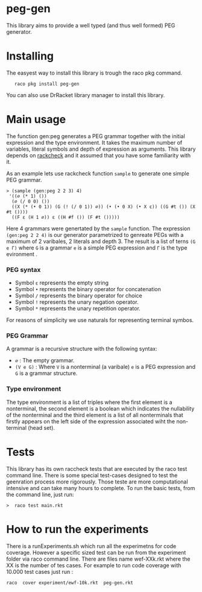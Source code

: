 peg-gen
==============
This library aims to provide a well typed (and thus well formed) PEG generator. 



# Installing

The easyest way to install this library is trough the raco pkg command. 

```racket
   raco pkg install peg-gen
```
You can also use DrRacket library manager to install this library. 

# Main usage

The function gen:peg generates a PEG grammar together with the initial expression and the type environment. It takes the maximum number of variables, literal symbols and depth of expression as arguments.  This library depends on  [rackcheck](https://docs.racket-lang.org/rackcheck/index.html) and it assumed that you have some familiarity with it. 

As an example lets use rackcheck function `sample` to generate one simple PEG grammar.

```racket
> (sample (gen:peg 2 2 3) 4)
 '((∅ (* 1) ())
  (∅ (/ 0 0) ())
  ((X (* (• 0 1)) (G (! (/ 0 1)) ∅)) (• (• 0 X) (• X ε)) ((G #t ()) (X #t ())))
  ((F ε (H 1 ∅)) ε ((H #f ()) (F #t ()))))
```

Here 4 grammars were genertated by the `sample` function.  The expression `(gen:peg 2 2 4)` is our generator parametrized to genreate PEGs with a maximum of 2 varibales, 2 literals and depth 3. The result is a list of  terns  `(G e Γ)`  where `G` is a  grammar  `e` is a simple PEG expression and `Γ` is the type evironment .


### PEG syntax

* Symbol `ε` represents  the empty string
* Symbol `•` represents the binary operator for concatenation
* Symbol `/` represents the binary operator for choice
* Symbol `!` represents the unary negation operator.
* Symbol `*` represents the unary repetition operator. 

For reasons of simplicity we use naturals for representing terminal symbos. 

### PEG Grammar

A grammar is a recursive structure with the following syntax: 

* `∅` :  The empty grammar.
* `(V e G)` : Where `V` is a nonterminal (a varibale)  `e` is a PEG expression and  `G` is a grammar structure.

### Type environment

The type environment is a list of triples where the first element is a nonterminal, the
second element is a boolean which indicates the nullability of the nonterminal and
the third element is a list of all nonterminals that firstly appears on the left side of
the expression associated wiht the non-terminal (head set). 


# Tests

This library has its own raccheck tests that are executed by the raco test command line. 
There is some special test-cases designed to test the geenration process more rigorously. Those teste are more computational intensive and can take many hours to complete. 
To run the basic tests, from the command line, just run: 

```racket
>  raco test main.rkt
```

# How to run the experiments

There is a runExperiments.sh which run all the experimetns for code coverage. 
However a specific sized test can be run from the experiment folder via raco command line. There are files name wef-XXk.rkt where
the XX is the number of tes cases. For example to run code coverage with 10.000 test cases
just run : 

```racket
raco  cover experiment/ewf-10k.rkt  peg-gen.rkt
```






